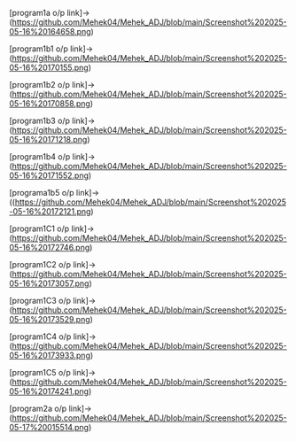 [program1a o/p link]->(https://github.com/Mehek04/Mehek_ADJ/blob/main/Screenshot%202025-05-16%20164658.png)

[program1b1 o/p link]->(https://github.com/Mehek04/Mehek_ADJ/blob/main/Screenshot%202025-05-16%20170155.png)

[program1b2 o/p link]->(https://github.com/Mehek04/Mehek_ADJ/blob/main/Screenshot%202025-05-16%20170858.png)

[program1b3 o/p link]->(https://github.com/Mehek04/Mehek_ADJ/blob/main/Screenshot%202025-05-16%20171218.png)

[program1b4 o/p link]->(https://github.com/Mehek04/Mehek_ADJ/blob/main/Screenshot%202025-05-16%20171552.png)

[programa1b5 o/p link]->((https://github.com/Mehek04/Mehek_ADJ/blob/main/Screenshot%202025-05-16%20172121.png)

[program1C1 o/p link]->(https://github.com/Mehek04/Mehek_ADJ/blob/main/Screenshot%202025-05-16%20172746.png)

[program1C2 o/p link]->(https://github.com/Mehek04/Mehek_ADJ/blob/main/Screenshot%202025-05-16%20173057.png)

[program1C3 o/p link]->(https://github.com/Mehek04/Mehek_ADJ/blob/main/Screenshot%202025-05-16%20173529.png)

[program1C4 o/p link]->(https://github.com/Mehek04/Mehek_ADJ/blob/main/Screenshot%202025-05-16%20173933.png)

[program1C5 o/p link]->(https://github.com/Mehek04/Mehek_ADJ/blob/main/Screenshot%202025-05-16%20174241.png)

[program2a o/p link]->(https://github.com/Mehek04/Mehek_ADJ/blob/main/Screenshot%202025-05-17%20015514.png)
